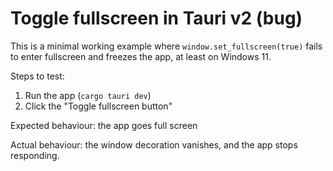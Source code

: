 # Toggle fullscreen in Tauri v2 (bug)

This is a minimal working example where `window.set_fullscreen(true)` fails to
enter fullscreen and freezes the app, at least on Windows 11.

Steps to test:

 1. Run the app (`cargo tauri dev`)
 2. Click the "Toggle fullscreen button"

Expected behaviour: the app goes full screen

Actual behaviour: the window decoration vanishes, and the app stops responding.
